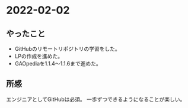 # 2022-02-02
## やったこと
- GitHubのリモートリポジトリの学習をした。
- LPの作成を進めた。
- GAOpediaを1.1.4〜1.1.6まで進めた。
## 所感
エンジニアとしてGitHubは必須。
一歩ずつできるようになることが楽しい。
